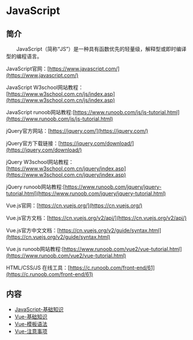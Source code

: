 # JavaScript

## 简介
&#8195;&#8195;JavaScript（简称“JS”）是一种具有函数优先的轻量级，解释型或即时编译型的编程语言。

JavaScript官网：[https://www.javascript.com/](https://www.javascript.com/)

JavaScript W3school网站教程：[https://www.w3school.com.cn/js/index.asp](https://www.w3school.com.cn/js/index.asp)

JavaScript runoob网站教程:[https://www.runoob.com/js/js-tutorial.html](https://www.runoob.com/js/js-tutorial.html)

jQuery官方网站：[https://jquery.com/](https://jquery.com/)

jQuery官方下载链接：[https://jquery.com/download/](https://jquery.com/download/)

jQuery W3school网站教程：[https://www.w3school.com.cn/jquery/index.asp](https://www.w3school.com.cn/jquery/index.asp)

jQuery runoob网站教程:[https://www.runoob.com/jquery/jquery-tutorial.html](https://www.runoob.com/jquery/jquery-tutorial.html)

Vue.js官网：[https://cn.vuejs.org/](https://cn.vuejs.org/)

Vue.js官方文档：[https://cn.vuejs.org/v2/api/](https://cn.vuejs.org/v2/api/)

Vue.js官方中文文档：[https://cn.vuejs.org/v2/guide/syntax.html](https://cn.vuejs.org/v2/guide/syntax.html)

Vue.js runoob网站教程:[https://www.runoob.com/vue2/vue-tutorial.html](https://www.runoob.com/vue2/vue-tutorial.html)

HTML/CSS/JS 在线工具：[https://c.runoob.com/front-end/61](https://c.runoob.com/front-end/61)

## 内容
- [JavaScript-基础知识](https://ebook.big1000.com/15-HTML+CSS+JavaScript/03-JavaScript/01-JavaScript-%E5%9F%BA%E7%A1%80%E7%9F%A5%E8%AF%86.html)
- [Vue-基础知识](https://ebook.big1000.com/15-HTML+CSS+JavaScript/03-JavaScript/10-Vue-%E5%9F%BA%E7%A1%80%E7%9F%A5%E8%AF%86.html)
- [Vue-模板语法]()
- [Vue-注意事项](https://ebook.big1000.com/15-HTML+CSS+JavaScript/03-JavaScript/11-Vue-%E6%B3%A8%E6%84%8F%E4%BA%8B%E9%A1%B9.html)
